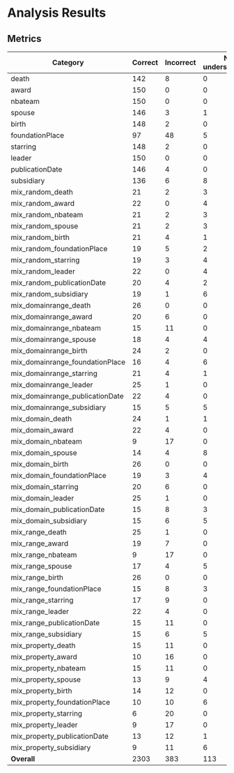 # Analysis Results

## Metrics

| Category | Correct | Incorrect | Not understandable | Overall Accuracy |
| --- | --- | --- | --- | --- |
| death | 142 | 8 | 0 | 0.9467 |
| award | 150 | 0 | 0 | 1.0000 |
| nbateam | 150 | 0 | 0 | 1.0000 |
| spouse | 146 | 3 | 1 | 0.9733 |
| birth | 148 | 2 | 0 | 0.9867 |
| foundationPlace | 97 | 48 | 5 | 0.6467 |
| starring | 148 | 2 | 0 | 0.9867 |
| leader | 150 | 0 | 0 | 1.0000 |
| publicationDate | 146 | 4 | 0 | 0.9733 |
| subsidiary | 136 | 6 | 8 | 0.9067 |
| mix_random_death | 21 | 2 | 3 | 0.8077 |
| mix_random_award | 22 | 0 | 4 | 0.8462 |
| mix_random_nbateam | 21 | 2 | 3 | 0.8077 |
| mix_random_spouse | 21 | 2 | 3 | 0.8077 |
| mix_random_birth | 21 | 4 | 1 | 0.8077 |
| mix_random_foundationPlace | 19 | 5 | 2 | 0.7308 |
| mix_random_starring | 19 | 3 | 4 | 0.7308 |
| mix_random_leader | 22 | 0 | 4 | 0.8462 |
| mix_random_publicationDate | 20 | 4 | 2 | 0.7692 |
| mix_random_subsidiary | 19 | 1 | 6 | 0.7308 |
| mix_domainrange_death | 26 | 0 | 0 | 1.0000 |
| mix_domainrange_award | 20 | 6 | 0 | 0.7692 |
| mix_domainrange_nbateam | 15 | 11 | 0 | 0.5769 |
| mix_domainrange_spouse | 18 | 4 | 4 | 0.6923 |
| mix_domainrange_birth | 24 | 2 | 0 | 0.9231 |
| mix_domainrange_foundationPlace | 16 | 4 | 6 | 0.6154 |
| mix_domainrange_starring | 21 | 4 | 1 | 0.8077 |
| mix_domainrange_leader | 25 | 1 | 0 | 0.9615 |
| mix_domainrange_publicationDate | 22 | 4 | 0 | 0.8462 |
| mix_domainrange_subsidiary | 15 | 5 | 5 | 0.6000 |
| mix_domain_death | 24 | 1 | 1 | 0.9231 |
| mix_domain_award | 22 | 4 | 0 | 0.8462 |
| mix_domain_nbateam | 9 | 17 | 0 | 0.3462 |
| mix_domain_spouse | 14 | 4 | 8 | 0.5385 |
| mix_domain_birth | 26 | 0 | 0 | 1.0000 |
| mix_domain_foundationPlace | 19 | 3 | 4 | 0.7308 |
| mix_domain_starring | 20 | 6 | 0 | 0.7692 |
| mix_domain_leader | 25 | 1 | 0 | 0.9615 |
| mix_domain_publicationDate | 15 | 8 | 3 | 0.5769 |
| mix_domain_subsidiary | 15 | 6 | 5 | 0.5769 |
| mix_range_death | 25 | 1 | 0 | 0.9615 |
| mix_range_award | 19 | 7 | 0 | 0.7308 |
| mix_range_nbateam | 9 | 17 | 0 | 0.3462 |
| mix_range_spouse | 17 | 4 | 5 | 0.6538 |
| mix_range_birth | 26 | 0 | 0 | 1.0000 |
| mix_range_foundationPlace | 15 | 8 | 3 | 0.5769 |
| mix_range_starring | 17 | 9 | 0 | 0.6538 |
| mix_range_leader | 22 | 4 | 0 | 0.8462 |
| mix_range_publicationDate | 15 | 11 | 0 | 0.5769 |
| mix_range_subsidiary | 15 | 6 | 5 | 0.5769 |
| mix_property_death | 15 | 11 | 0 | 0.5769 |
| mix_property_award | 10 | 16 | 0 | 0.3846 |
| mix_property_nbateam | 15 | 11 | 0 | 0.5769 |
| mix_property_spouse | 13 | 9 | 4 | 0.5000 |
| mix_property_birth | 14 | 12 | 0 | 0.5385 |
| mix_property_foundationPlace | 10 | 10 | 6 | 0.3846 |
| mix_property_starring | 6 | 20 | 0 | 0.2308 |
| mix_property_leader | 9 | 17 | 0 | 0.3462 |
| mix_property_publicationDate | 13 | 12 | 1 | 0.5000 |
| mix_property_subsidiary | 9 | 11 | 6 | 0.3462 |
| **Overall** | 2303 | 383 | 113 | 0.8228 |
